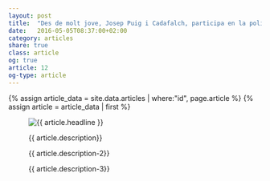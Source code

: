 ```yaml
---
layout: post
title:  "Des de molt jove, Josep Puig i Cadafalch, participa en la política catalanista"
date:   2016-05-05T08:37:00+02:00
category: articles
share: true
class: article
og: true
article: 12
og-type: article
---
```


{% assign article_data = site.data.articles | where:"id", page.article %}
{% assign article = article_data | first %}
<figure>
	<img src="{{ article.image.url }}" alt="{{ article.headline }}" class="img-responsive" />
	<figcaption>
		<p class="lead">{{ article.description}} </p>
		<p>{{ article.description-2}} </p>
		<p>{{ article.description-3}} </p>
	</figcaption>
</figure>